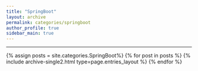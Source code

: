 ```yaml
---
title: "SpringBoot"
layout: archive
permalink: categories/springboot
author_profile: true
sidebar_main: true
---
```


<!-- 공백이 포함되어 있는 카테고리 이름의 경우 site.categories['a b c'] 이런식으로! -->

***

{% assign posts = site.categories.SpringBoot%}
{% for post in posts %} {% include archive-single2.html type=page.entries_layout %} {% endfor %}